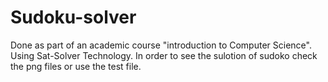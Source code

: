 # Sudoku-solver 
Done as part of an academic course "introduction to Computer Science".
Using Sat-Solver Technology.
In order to see the sulotion of sudoko check the png files or use the test file.

